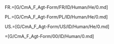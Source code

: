 FR.=[G/CmA_F_Agt-Form/FR/ID/Human/He/0.md]

PL.=[G/CmA_F_Agt-Form/PL/ID/Human/He/0.md]

US.=[G/CmA_F_Agt-Form/US/ID/Human/He/0.md]

=[G/CmA_F_Agt-Form/00/ID/Human/0.md]